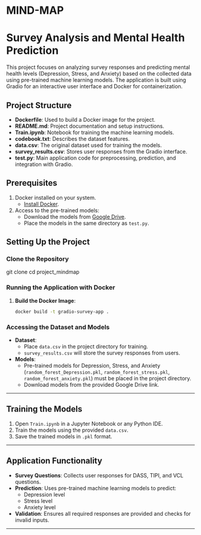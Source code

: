 # MIND-MAP

# Survey Analysis and Mental Health Prediction

This project focuses on analyzing survey responses and predicting mental health levels (Depression, Stress, and Anxiety) based on the collected data using pre-trained machine learning models. The application is built using Gradio for an interactive user interface and Docker for containerization.

## Project Structure

- **Dockerfile**: Used to build a Docker image for the project.
- **README.md**: Project documentation and setup instructions.
- **Train.ipynb**: Notebook for training the machine learning models.
- **codebook.txt**: Describes the dataset features.
- **data.csv**: The original dataset used for training the models.
- **survey_results.csv**: Stores user responses from the Gradio interface.
- **test.py**: Main application code for preprocessing, prediction, and integration with Gradio.

## Prerequisites

1. Docker installed on your system.
   - [Install Docker](https://docs.docker.com/get-docker/).
2. Access to the pre-trained models:
   - Download the models from [Google Drive](https://your-google-drive-link-here).
   - Place the models in the same directory as `test.py`.

## Setting Up the Project

### Clone the Repository

  
   git clone <your-repository-url>
   cd project_mindmap


### Running the Application with Docker

1. **Build the Docker Image**:

   ```bash
   docker build -t gradio-survey-app .

### Accessing the Dataset and Models

- **Dataset**:
  - Place `data.csv` in the project directory for training.
  - `survey_results.csv` will store the survey responses from users.
- **Models**:
  - Pre-trained models for Depression, Stress, and Anxiety (`random_forest_Depression.pkl`, `random_forest_stress.pkl`, `random_forest_anxiety.pkl`) must be placed in the project directory.
  - Download models from the provided Google Drive link.

---

## Training the Models

1. Open `Train.ipynb` in a Jupyter Notebook or any Python IDE.
2. Train the models using the provided `data.csv`.
3. Save the trained models in `.pkl` format.

---

## Application Functionality

- **Survey Questions**: Collects user responses for DASS, TIPI, and VCL questions.
- **Prediction**: Uses pre-trained machine learning models to predict:
  - Depression level
  - Stress level
  - Anxiety level
- **Validation**: Ensures all required responses are provided and checks for invalid inputs.

---


